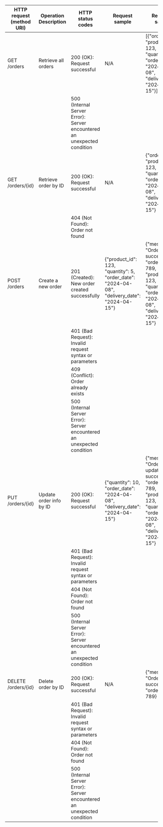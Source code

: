 | HTTP request (method URI) | Operation Description          | HTTP status codes                                                        | Request sample                                                                                                           | Response sample                                                                    |
|----------------------------|--------------------------------|---------------------------------------------------------------------------|---------------------------------------------------------------------------------------------------------------------------|-------------------------------------------------------------------------------------|
| GET /orders                | Retrieve all orders            | 200 (OK): Request successful                                             | N/A                                                                                                                       | [{"order_id": 1, "product_id": 123, "quantity": 5, "order_date": "2024-04-08", "delivery_date": "2024-04-15"}]                                    |
|                            |                                | 500 (Internal Server Error): Server encountered an unexpected condition  |                                                                                                                           |                                                                                     |
| GET /orders/{id}           | Retrieve order by ID           | 200 (OK): Request successful                                             | N/A                                                                                                                       | {"order_id": 1, "product_id": 123, "quantity": 5, "order_date": "2024-04-08", "delivery_date": "2024-04-15"}                                      |
|                            |                                | 404 (Not Found): Order not found                                        |                                                                                                                           |                                                                                     |
| POST /orders               | Create a new order             | 201 (Created): New order created successfully                           | {"product_id": 123, "quantity": 5, "order_date": "2024-04-08", "delivery_date": "2024-04-15"}                           | {"message": "Order placed successfully", "order_id": 789, "product_id": 123, "quantity": 5, "order_date": "2024-04-08", "delivery_date": "2024-04-15"} |
|                            |                                | 401 (Bad Request): Invalid request syntax or parameters                  |                                                                                                                           |                                                                                     |
|                            |                                | 409 (Conflict): Order already exists                                    |                                                                                                                           |                                                                                     |
|                            |                                | 500 (Internal Server Error): Server encountered an unexpected condition  |                                                                                                                           |                                                                                     |
| PUT /orders/{id}           | Update order info by ID        | 200 (OK): Request successful                                             | {"quantity": 10, "order_date": "2024-04-08", "delivery_date": "2024-04-15"}                                               | {"message": "Order info updated successfully", "order_id": 789, "product_id": 123, "quantity": 10, "order_date": "2024-04-08", "delivery_date": "2024-04-15"} |
|                            |                                | 401 (Bad Request): Invalid request syntax or parameters                  |                                                                                                                           |                                                                                     |
|                            |                                | 404 (Not Found): Order not found                                        |                                                                                                                           |                                                                                     |
|                            |                                | 500 (Internal Server Error): Server encountered an unexpected condition  |                                                                                                                           |                                                                                     |
| DELETE /orders/{id}        | Delete order by ID             | 200 (OK): Request successful                                             | N/A                                                                                                                       | {"message": "Order deleted successfully", "order_id": 789}                        |
|                            |                                | 401 (Bad Request): Invalid request syntax or parameters                  |                                                                                                                           |                                                                                     |
|                            |                                | 404 (Not Found): Order not found                                        |                                                                                                                           |                                                                                     |
|                            |                                | 500 (Internal Server Error): Server encountered an unexpected condition  |                                                                                                                           |                                                                                     |
